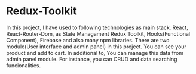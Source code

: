 # Redux-Toolkit
In this project, I have used to following technologies as main stack. React, React-Router-Dom, as State Managament Redux Toolkit, Hooks(Functional Component), Firebase and also many npm libraries.
There are two module(User interface and admin panel) in this project. You can see your product and add to cart. In additional to, You  can manage this data from admin panel module. For instance, you can CRUD and data searching funcionalities.
